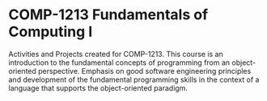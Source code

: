 # COMP-1213 Fundamentals of Computing I

Activities and Projects created for COMP-1213. This course is an introduction to the fundamental concepts of programming from an object-oriented perspective. Emphasis on good software engineering principles and development of the fundamental programming skills in the context of a language that supports the object-oriented paradigm.
